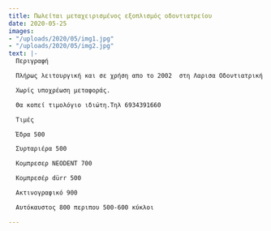 ```yaml
---
title: Πωλείται μεταχειρισμένος εξοπλισμός οδοντιατρείου
date: 2020-05-25
images:
- "/uploads/2020/05/img1.jpg"
- "/uploads/2020/05/img2.jpg"
text: |-
  Περιγραφή

  Πλήρως λειτουργική και σε χρήση απο το 2002  στη Λαρισα Οδοντιατρική εδρα Casta, προβολέας FARO, χειρουργική αναρρόφηση με κομπρεσέρ DÜRR που δεν "κόλλησε" ποτέ, αυτόκαυστος κλίβανος FARO EASY R class B, ακτινογραφικό μηχάνημα de götzen, 1 περιστρεφόμενο σκαμπώ, 2 μέτρα πάγκος μεταλλικός με βρύση και νεροχύτη και τη μία στήλη τροχήλατη ( δεξιά στη φωτό), 1 ασύρματο led πολυμερισμού σύνθετης ρητίνης και 1 ενσύρματη λυχνία πολυμερισμου FARO, 1 δονητήρας αμαλγάματος, 1 δοκιμαστής ζωτικότητας πολφού, 1 guttaperka cutter, 1 κομπρεσέρ έδρας αγορά καινουργιο και σε λειτουργια απο το 2013 NEODENT, υποδοχεςς για luft motor +micromotor,για αεροτορ με και χωρις οπτικη ινα, καλωδιο για ems ,σοδοβολη απλη.

  Χωρίς υποχρέωση μεταφοράς.

  Θα κοπεί τιμολόγιο ιδιώτη.Τηλ 6934391660

  Τιμές

  Έδρα 500

  Συρταριέρα 500

  Κομπρεσερ NEODENT 700

  Κομπρεσέρ dürr 500

  Ακτινογραφικό 900

  Αυτόκαυστος 800 περιπου 500-600 κύκλοι

---
```

